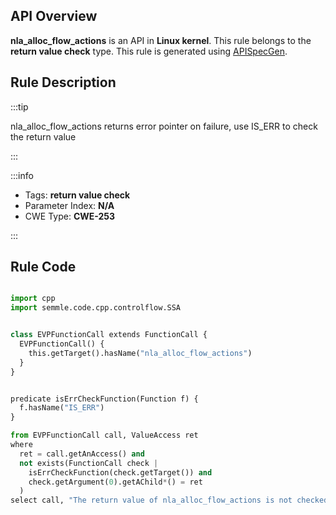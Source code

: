 ---
---


## API Overview
**nla_alloc_flow_actions** is an API in **Linux kernel**. This rule belongs to the **return value check** type. This rule is generated using [APISpecGen](../../tools/APISpecGen).
## Rule Description

:::tip

nla_alloc_flow_actions returns error pointer on failure, use IS_ERR to check the return value

:::

:::info

- Tags: **return value check**
- Parameter Index: **N/A**
- CWE Type: **CWE-253**

:::

## Rule Code
```python

import cpp
import semmle.code.cpp.controlflow.SSA


class EVPFunctionCall extends FunctionCall {
  EVPFunctionCall() {
    this.getTarget().hasName("nla_alloc_flow_actions")
  }
}


predicate isErrCheckFunction(Function f) {
  f.hasName("IS_ERR") 
}

from EVPFunctionCall call, ValueAccess ret
where
  ret = call.getAnAccess() and
  not exists(FunctionCall check |
    isErrCheckFunction(check.getTarget()) and
    check.getArgument(0).getAChild*() = ret
  )
select call, "The return value of nla_alloc_flow_actions is not checked with IS_ERR."
    
```